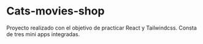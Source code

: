 # Cats-movies-shop
Proyecto realizado con el objetivo de practicar React y Tailwindcss. Consta de tres mini apps integradas.
